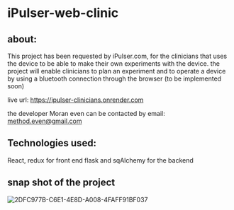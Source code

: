# iPulser-web-clinic
## about:
This project has been requested by iPulser.com, for the clinicians that uses
the device to be able to make their own experiments with the device.
the project will enable clinicians to plan an experiment and to operate a device
by using a bluetooth connection through the browser (to be implemented soon)

live url: https://ipulser-clinicians.onrender.com

the developer Moran even can be contacted by email: method.even@gmail.com

## Technologies used:
React, redux for front end
flask and sqAlchemy for the backend

## snap shot of the project

![2DFC977B-C6E1-4E8D-A008-4FAFF91BF037](https://user-images.githubusercontent.com/101289145/205395355-fdb0e821-d6b5-4324-a6b6-7fc2b0b44659.jpeg)
